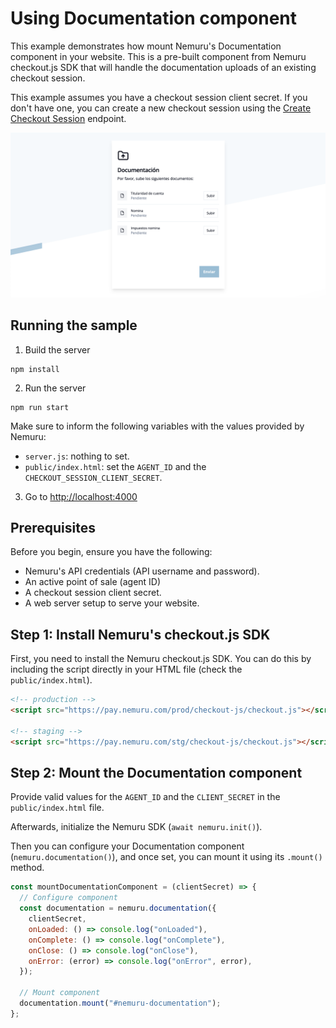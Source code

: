# Using Documentation component

This example demonstrates how mount Nemuru's Documentation component in your website. This is a pre-built component from Nemuru checkout.js SDK that will handle the documentation uploads of an existing checkout session.

This example assumes you have a checkout session client secret. If you don't have one, you can create a new checkout session using the [Create Checkout Session](https://docs.nemuru.com/checkout-session-embedded-api#operation/postCheckoutSession) endpoint.

![alt text](docs/documentation.png)

## Running the sample

1. Build the server

```shell
npm install
```

2. Run the server

```shell
npm run start
```

Make sure to inform the following variables with the values provided by Nemuru:

- `server.js`: nothing to set.
- `public/index.html`: set the `AGENT_ID` and the `CHECKOUT_SESSION_CLIENT_SECRET`.

3. Go to [http://localhost:4000](http://localhost:4000)

## Prerequisites

Before you begin, ensure you have the following:

- Nemuru's API credentials (API username and password).
- An active point of sale (agent ID)
- A checkout session client secret.
- A web server setup to serve your website.

## Step 1: Install Nemuru's checkout.js SDK

First, you need to install the Nemuru checkout.js SDK. You can do this by including the script directly in your HTML file (check the `public/index.html`).

```html
<!-- production -->
<script src="https://pay.nemuru.com/prod/checkout-js/checkout.js"></script>

<!-- staging -->
<script src="https://pay.nemuru.com/stg/checkout-js/checkout.js"></script>
```

## Step 2: Mount the Documentation component

Provide valid values for the `AGENT_ID` and the `CLIENT_SECRET` in the `public/index.html` file.

Afterwards, initialize the Nemuru SDK (`await nemuru.init()`).

Then you can configure your Documentation component (`nemuru.documentation()`), and once set, you can mount it using its `.mount()` method.

```javascript
const mountDocumentationComponent = (clientSecret) => {
  // Configure component
  const documentation = nemuru.documentation({
    clientSecret,
    onLoaded: () => console.log("onLoaded"),
    onComplete: () => console.log("onComplete"),
    onClose: () => console.log("onClose"),
    onError: (error) => console.log("onError", error),
  });

  // Mount component
  documentation.mount("#nemuru-documentation");
};
```
